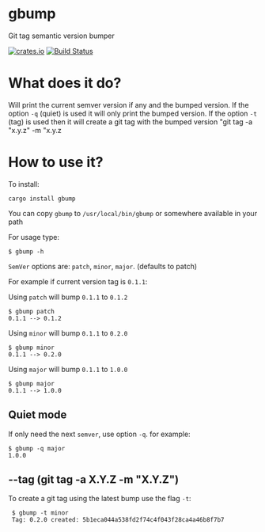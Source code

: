 # gbump
Git tag semantic version bumper

[![crates.io](https://img.shields.io/crates/v/gbump.svg)](https://crates.io/crates/gbump)
[![Build Status](https://travis-ci.org/nbari/gbump.svg?branch=master)](https://travis-ci.org/nbari/gbump)

What does it do?
================

Will print the current semver version if any and the bumped version.
If the option `-q` (quiet) is used it will only print the bumped version.
If the option `-t` (tag) is used then it will create a git tag with the bumped
version "git tag -a "x.y.z" -m "x.y.z

How to use it?
==============

To install:

    cargo install gbump

You can copy `gbump` to `/usr/local/bin/gbump` or somewhere available in your path

For usage type:

    $ gbump -h

`SemVer` options are: `patch`, `minor`, `major`. (defaults to patch)

For example if current version tag is `0.1.1`:

Using `patch` will bump `0.1.1` to `0.1.2`

    $ gbump patch
    0.1.1 --> 0.1.2

Using `minor` will bump `0.1.1` to `0.2.0`

    $ gbump minor
    0.1.1 --> 0.2.0

Using `major` will bump `0.1.1` to `1.0.0`

    $ gbump major
    0.1.1 --> 1.0.0

## Quiet mode

If only need the next `semver`,  use option `-q`. for example:

    $ gbump -q major
    1.0.0

## --tag (git tag -a X.Y.Z -m "X.Y.Z")

To create a git tag using the latest bump use the flag `-t`:

     $ gbump -t minor
     Tag: 0.2.0 created: 5b1eca044a538fd2f74c4f043f28ca4a46b8f7b7

